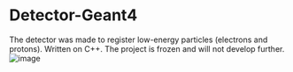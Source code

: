 # Detector-Geant4
The detector was made to register low-energy particles (electrons and protons). Written on C++. The project is frozen and will not develop further.
![image](https://github.com/katerinabazh/Detector-Geant4/assets/135614951/42db48f5-60c6-4313-bfdb-f79f48a23068)
